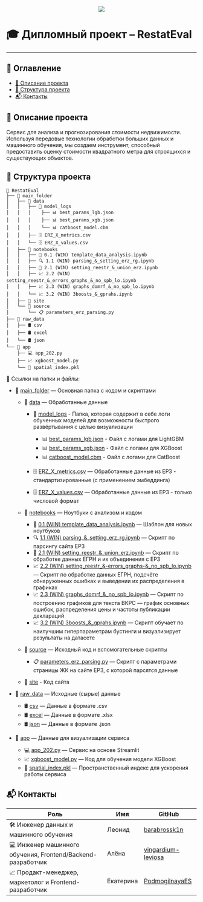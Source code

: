 <p align="center">
  <img src="https://img.shields.io/badge/Дипломный%20проект-RestatEval-ff69b4?style=for-the-badge&logo=github&logoColor=white">
</p>

# 🎓 Дипломный проект – RestatEval  
---

## 📖 Оглавление  
- [📌 Описание проекта](#описание-проекта)  
- [📂 Структура проекта](#структура-проекта)  
- [📬 Контакты](#контакты)  

## 📌 Описание проекта  
Сервис для анализа и прогнозирования стоимости недвижимости. Используя передовые технологии обработки больших данных и машинного обучения, мы создаем инструмент, способный предоставить оценку стоимости квадратного метра для строящихся и существующих объектов.

## 📂 Структура проекта  

```
📁 RestatEval
├── 📁 main_folder
│   ├── 📁 data
│   │   ├── 📁 model_logs
│   │   │    ├── 📊 best_params_lgb.json
│   │   │    ├── 📊 best_params_xgb.json
│   │   │    └── 📊 catboost_model.cbm
│   │   ├── 🗄️ ERZ_X_metrics.csv
│   │   └── 🗄️ ERZ_X_values.csv
│   ├── 📁 notebooks              
│   │   ├── 📓 0.1 (WIN) template_data_analysis.ipynb  
│   │   ├── 🔍 1.1 (WIN) parsing_&_setting_erz_rg.ipynb
│   │   ├── 💼 2.1 (WIN) setting_reestr_&_union_erz.ipynb
│   │   ├── 📈 2.2 (WIN) setting_reestr_&_errors_graphs_&_no_spb_lo.ipynb
│   │   ├── 📈 2.3 (WIN) graphs_domrf_&_no_spb_lo.ipynb
│   │   └── 📈 3.2 (WIN) 3boosts_&_gprahs.ipynb
│   ├── 📁 site
│   └── 📁 source  
│       └── 📋 parameters_erz_parsing.py  
├── 📁 raw_data               
│   ├── 🛢️ csv
│   ├── 🛢️ excel         
│   └── 🛢️ json
└── 📁 app
    ├── 💻 app_202.py
    ├── 📈 xgboost_model.py
    └── 💾 spatial_index.pkl
```

🔗 Ссылки на папки и файлы:

- 📂 [main_folder](main_folder) — Основная папка с кодом и скриптами  

  * 📁 [data](main_folder/data) — Обработанные данные
 
    - 📁 [model_logs](main_folder/data/model_logs) - Папка, которая содержит в себе логи обученных моделей для возможности быстрого развёртывания с целью визуализации
        
        * 📊 [best_params_lgb.json](main_folder/data/model_logs/best_params_lgb.json) - Файл с логами для LightGBM  
        * 📊 [best_params_xgb.json](main_folder/data/model_logs/best_params_xgb.json) - Файл с логами для XGBoost
        * 📊 [catboost_model.cbm](main_folder/data/model_logs/catboost_model.cbm) - Файл с логами для CatBoost
        
    - 🗄️ [ERZ_X_metrics.csv](main_folder/data/ERZ_X_metrics.csv) — Обработанные данные из ЕРЗ - стандартизированные (с применением эмбеддинга)  
    - 🗄️ [ERZ_X_values.csv](main_folder/data/ERZ_X_values.csv) — Обработанные данные из ЕРЗ - только числовой формат  

  * 📁 [notebooks](main_folder/notebooks) — Ноутбуки с анализом и кодом  

    - 📓 [0.1 (WIN) template_data_analysis.ipynb](main_folder/notebooks/0.1_(WIN)_template_data_analysis.ipynb) — Шаблон для новых ноутбуков  
    - 🔍 [1.1 (WIN) parsing_&_setting_erz_rg.ipynb](main_folder/notebooks/1.1_(WIN)_parsing_&_setting_erz_rg.ipynb) — Скрипт по парсингу сайта ЕРЗ
    - 💼 [2.1 (WIN) setting_reestr_&_union_erz.ipynb](main_folder/notebooks/2.1_(WIN)_setting_reestr_&_union_erz.ipynb) — Скрипт по обработке данных ЕГРН и их объединения с ЕРЗ
    - 📈 [2.2 (WIN) setting_reestr_&-errors_graphs-&_no_spb_lo.ipynb](main_folder/notebooks/2.2_(WIN)_setting_reestr_&_errors_graphs_&_no_spb_lo.ipynb) — Скрипт по обработке данных ЕГРН, подсчёте обнаруженных ошибках и выведении их распределения в графиках
    - 📈 [2.3 (WIN) graphs_domrf_&_no_spb_lo.ipynb](main_folder/notebooks/2.3_(WIN)_graphs_domrf_&_no_spb_lo.ipynb) — Скрипт по построению графиков для текста ВКРС — график основных ошибок, распределения цены и частоты публикации деклараций
    - 📈 [3.2 (WIN) 3boosts_&_gprahs.ipynb](main_folder/notebooks/3.2_(WIN)_3boosts_&_graphs.ipynb) — Скрипт обучает по наилучшим гиперпараметрам бустинги и визуализирует результаты на датасете

  * 📁 [source](main_folder/source) — Исходный код и вспомогательные скрипты
 
    - 📋 [parameters_erz_parsing.py](main_folder/source/parameters_erz_parsing.py) — Скрипт с параметрами страницы ЖК на сайте ЕРЗ, с которой парсятся данные

  * 📁 [site](main_folder/site) - Код сайта

- 📂 [raw_data](raw_data) — Исходные (сырые) данные  

  * 🛢️ [csv](raw_data/csv) — Данные в формате .csv  
  * 🛢️ [excel](raw_data/excel) — Данные в формате .xlsx    
  * 🛢️ [json](raw_data/json) — Данные в формате .json
 
 * 📁 [app](app) — Данные для визуализации сервиса
   
     - 💻 [app_202.py](app/app_202.py) — Сервис на основе Streamlit
     - 📈 [xgboost_model.py](app/xgboost_model.py) — Код для обучения модели XGBoost
     - 💾 [spatial_index.pkl](app/spatial_index.pkl) — Пространственный индекс для ускорения работы сервиса

## 📬 Контакты
| Роль | Имя | GitHub |
| -----| --- | ------ |
| 🛠️ Инженер данных и машинного обучения | Леонид | [barabrossk1n](https://github.com/barbarossk1n) |
| 💻 Инженер машинного обучения, Frontend/Backend-разработчик | Алёна | [vingardium-leviosa](https://github.com/vingardium-leviosa) |
| 📈 Продакт-менеджер, маркетолог и Frontend-разработчик | Екатерина | [PodmogilnayaES](https://github.com/PodmogilnayaES) |
